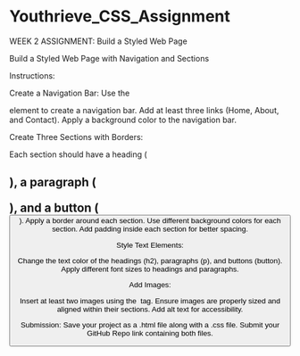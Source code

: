 # Youthrieve_CSS_Assignment

WEEK 2 ASSIGNMENT: Build a Styled Web Page


Build a Styled Web Page with Navigation and Sections



Instructions:

Create a Navigation Bar:
Use the <nav> element to create a navigation bar.
Add at least three links (Home, About, and Contact).
Apply a background color to the navigation bar.




Create Three Sections with Borders:

Each section should have a heading (<h2>), a paragraph (<p>), and a button (<button>).
Apply a border around each section.
Use different background colors for each section.
Add padding inside each section for better spacing.




Style Text Elements:

Change the text color of the headings (h2), paragraphs (p), and buttons (button).
Apply different font sizes to headings and paragraphs.



Add Images:

Insert at least two images using the <img> tag.
Ensure images are properly sized and aligned within their sections.
Add alt text for accessibility.


Submission:
Save your project as a .html file along with a .css file.
Submit your GitHub Repo link containing both files.